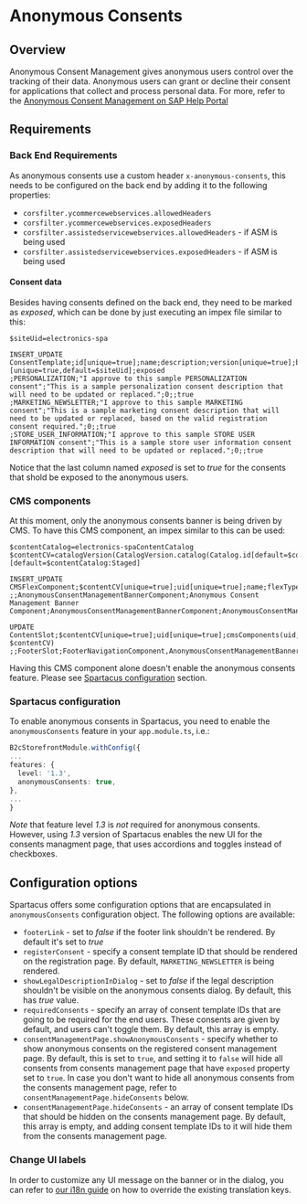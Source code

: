 # Anonymous Consents

## Overview

Anonymous Consent Management gives anonymous users control over the tracking of their data. Anonymous users can grant or decline their consent for applications that collect and process personal data. For more, refer to the [Anonymous Consent Management on SAP Help Portal](https://help.sap.com/viewer/9d346683b0084da2938be8a285c0c27a/1905/en-US/a9f387f70d484c19971aca001dc71bc5.html?q=anonymous%20consent)

## Requirements

### Back End Requirements

As anonymous consents use a custom header `x-anonymous-consents`, this needs to be configured on the back end by adding it to the following properties:

- `corsfilter.ycommercewebservices.allowedHeaders`
- `corsfilter.ycommercewebservices.exposedHeaders`
- `corsfilter.assistedservicewebservices.allowedHeaders` - if ASM is being used
- `corsfilter.assistedservicewebservices.exposedHeaders` - if ASM is being used

#### Consent data

Besides having consents defined on the back end, they need to be marked as _exposed_, which can be done by just executing an impex file similar to this:

```impex
$siteUid=electronics-spa

INSERT_UPDATE ConsentTemplate;id[unique=true];name;description;version[unique=true];baseSite(uid)[unique=true,default=$siteUid];exposed
;PERSONALIZATION;"I approve to this sample PERSONALIZATION consent";"This is a sample personalization consent description that will need to be updated or replaced.";0;;true
;MARKETING_NEWSLETTER;"I approve to this sample MARKETING consent";"This is a sample marketing consent description that will need to be updated or replaced, based on the valid registration consent required.";0;;true
;STORE_USER_INFORMATION;"I approve to this sample STORE USER INFORMATION consent";"This is a sample store user information consent description that will need to be updated or replaced.";0;;true
```

Notice that the last column named _exposed_ is set to _true_ for the consents that shold be exposed to the anonymous users.

### CMS components

At this moment, only the anonymous consents banner is being driven by CMS. To have this CMS component, an impex similar to this can be used:

```impex
$contentCatalog=electronics-spaContentCatalog
$contentCV=catalogVersion(CatalogVersion.catalog(Catalog.id[default=$contentCatalog]),CatalogVersion.version[default=Staged])[default=$contentCatalog:Staged]

INSERT_UPDATE CMSFlexComponent;$contentCV[unique=true];uid[unique=true];name;flexType;&componentRef
;;AnonymousConsentManagementBannerComponent;Anonymous Consent Management Banner Component;AnonymousConsentManagementBannerComponent;AnonymousConsentManagementBannerComponent

UPDATE ContentSlot;$contentCV[unique=true];uid[unique=true];cmsComponents(uid, $contentCV)
;;FooterSlot;FooterNavigationComponent,AnonymousConsentManagementBannerComponent
```

Having this CMS component alone doesn't enable the anonymous consents feature. Please see [Spartacus configuration](#Spartacus-configuration) section.

### Spartacus configuration

To enable anonymous consents in Spartacus, you need to enable the `anonymousConsents` feature in your `app.module.ts`, i.e.:

```typescript
B2cStorefrontModule.withConfig({
...
features: {
  level: '1.3',
  anonymousConsents: true,
},
...
}
```

_Note_ that feature level _1.3_ is _not_ required for anonymous consents. However, using _1.3_ version of Spartacus enables the new UI for the consents managment page, that uses accordions and toggles instead of checkboxes.

## Configuration options

Spartacus offers some configuration options that are encapsulated in `anonymousConsents` configuration object. The following options are available:

- `footerLink` - set to _false_ if the footer link shouldn't be rendered. By default it's set to _true_
- `registerConsent` - specify a consent template ID that should be rendered on the registration page. By default, `MARKETING_NEWSLETTER` is being rendered.
- `showLegalDescriptionInDialog` - set to _false_ if the legal description shouldn't be visible on the anonymous consents dialog. By default, this has _true_ value.
- `requiredConsents` - specify an array of consent template IDs that are going to be required for the end users. These consents are given by default, and users can't toggle them. By default, this array is empty.
- `consentManagementPage.showAnonymousConsents` - specify whether to show anonymous consents on the registered consent management page. By default, this is set to `true`, and setting it to `false` will hide all consents from consents management page that have `exposed` property set to `true`. In case you don't want to hide all anonymous consents from the consents management page, refer to `consentManagementPage.hideConsents` below.
- `consentManagementPage.hideConsents` - an array of consent template IDs that should be hidden on the consents management page. By default, this array is empty, and adding consent template IDs to it will hide them from the consents management page.

### Change UI labels

In order to customize any UI message on the banner or in the dialog, you can refer to [our i18n guide](_pages/dev/i18n.md) on how to override the existing translation keys.
